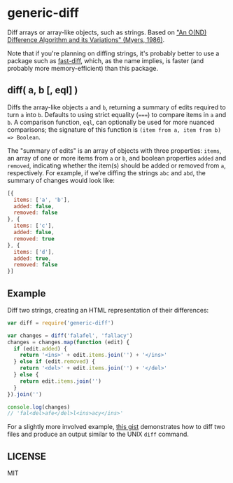 # generic-diff

Diff arrays or array-like objects, such as strings. Based on ["An O(ND) Difference Algorithm and its Variations" (Myers, 1986)][diff].

Note that if you're planning on diffing strings, it's probably better to use a package such as [fast-diff][], which, as the name implies, is faster (and probably more memory-efficient) than this package.

## diff( a, b [, eql] )

Diffs the array-like objects `a` and `b`, returning a summary of edits required to turn `a` into `b`. Defaults to using strict equality (`===`) to compare items in `a` and `b`. A comparison function, `eql`, can optionally be used for more nuanced comparisons; the signature of this function is `(item from a, item from b) => Boolean`.

The "summary of edits" is an array of objects with three properties: `items`, an array of one or more items from `a` or `b`, and boolean properties `added` and `removed`, indicating whether the item(s) should be added or removed from `a`, respectively. For example, if we’re diffing the strings `abc` and `abd`, the summary of changes would look like:

```js
[{
  items: ['a', 'b'],
  added: false,
  removed: false
}, {
  items: ['c'],
  added: false,
  removed: true
}, {
  items: ['d'],
  added: true,
  removed: false
}]
```

## Example

Diff two strings, creating an HTML representation of their differences:

```js
var diff = require('generic-diff')

var changes = diff('falafel', 'fallacy')
changes = changes.map(function (edit) {
  if (edit.added) {
    return '<ins>' + edit.items.join('') + '</ins>'
  } else if (edit.removed) {
    return '<del>' + edit.items.join('') + '</del>'
  } else {
    return edit.items.join('')
  }
}).join('')

console.log(changes)
// 'fal<del>afe</del>l<ins>acy</ins>'
```

For a slightly more involved example, [this gist][file-diff] demonstrates how to diff two files and produce an output similar to the UNIX `diff` command.

## LICENSE

MIT

[diff]: http://citeseerx.ist.psu.edu/viewdoc/summary?doi=10.1.1.4.6927
[fast-diff]: https://www.npmjs.com/package/fast-diff
[file-diff]: https://gist.github.com/lucthev/f7096f85442ec448cb64
